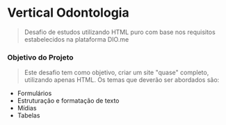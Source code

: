 # Vertical Odontologia
> Desafio de estudos utilizando HTML puro com base nos requisitos estabelecidos na plataforma DIO.me

### Objetivo do Projeto

> Este desafio tem como objetivo, criar um site "quase" completo, utilizando apenas HTML. Os temas que deverão ser abordados são:
- Formulários
- Estruturação e formatação de texto
- Mídias
- Tabelas
